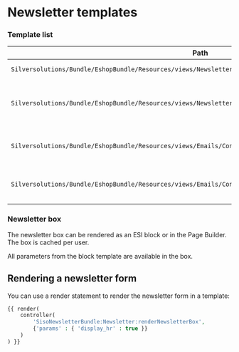 # Newsletter templates

### Template list

|Path|Description|
|--- |--- |
|`Silversolutions/Bundle/EshopBundle/Resources/views/Newsletter/newsletter_box.html.twig`|Renders [the newsletter box](#newsletter-box).|
|`Silversolutions/Bundle/EshopBundle/Resources/views/Newsletter/newsletter_message.html.twig`|Renders a simple page with success/error messages after a user subscribes/unsubscribes to or from newsletter|
|`Silversolutions/Bundle/EshopBundle/Resources/views/Emails/ConfirmationMail_SubscribeNewsletter.html.twig`|HTML confirmation email that is sent to the user in the double opt-in process|
|`Silversolutions/Bundle/EshopBundle/Resources/views/Emails/ConfirmationMail_SubscribeNewsletter.txt.twig`|Text confirmation email that is sent to the user in the double opt-in process|

### Newsletter box

The newsletter box can be rendered as an ESI block or in the Page Builder. The box is cached per user.

All parameters from the block template are available in the box.

## Rendering a newsletter form

You can use a render statement to render the newsletter form in a template:

``` php
{{ render(
    controller(
        'SisoNewsletterBundle:Newsletter:renderNewsletterBox',
        {'params' : { 'display_hr' : true }}
    )
) }}
```
